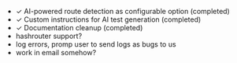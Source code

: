 - ✓ AI-powered route detection as configurable option (completed)
- ✓ Custom instructions for AI test generation (completed)
- ✓ Documentation cleanup (completed)
- hashrouter support?
- log errors, promp user to send logs as bugs to us
- work in email somehow?